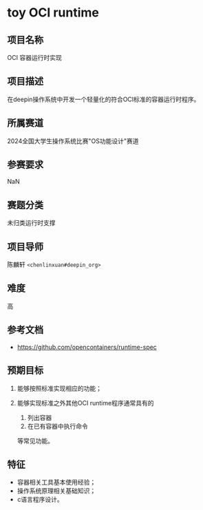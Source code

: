 # toy OCI runtime

## 项目名称

OCI 容器运行时实现

## 项目描述

在deepin操作系统中开发一个轻量化的符合OCI标准的容器运行时程序。

## 所属赛道

2024全国大学生操作系统比赛"OS功能设计"赛道

## 参赛要求

NaN

## 赛题分类
未归类运行时支撑

## 项目导师

陈麟轩 `<chenlinxuan#deepin_org>`

## 难度

高

## 参考文档

- https://github.com/opencontainers/runtime-spec

## 预期目标

1. 能够按照标准实现相应的功能；
2. 能够实现标准之外其他OCI runtime程序通常具有的

   1. 列出容器
   2. 在已有容器中执行命令

   等常见功能。

## 特征

- 容器相关工具基本使用经验；
- 操作系统原理相关基础知识；
- c语言程序设计。
